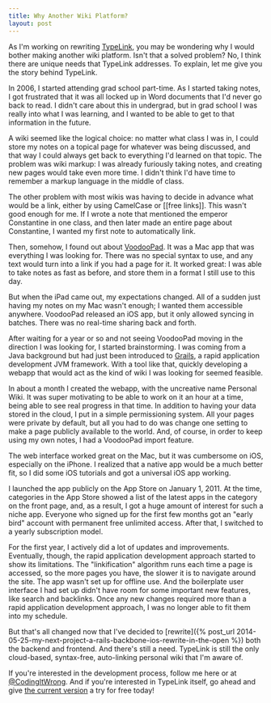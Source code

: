 ```yaml
---
title: Why Another Wiki Platform?
layout: post
---
```


As I'm working on rewriting [TypeLink](http://typelink.net), you may be wondering why I would bother making another wiki platform. Isn't that a solved problem? No, I think there are unique needs that TypeLink addresses. To explain, let me give you the story behind TypeLink.

In 2006, I started attending grad school part-time. As I started taking notes, I got frustrated that it was all locked up in Word documents that I'd never go back to read. I didn't care about this in undergrad, but in grad school I was really into what I was learning, and I wanted to be able to get to that information in the future.

A wiki seemed like the logical choice: no matter what class I was in, I could store my notes on a topical page for whatever was being discussed, and that way I could always get back to everything I'd learned on that topic. The problem was wiki markup: I was already furiously taking notes, and creating new pages would take even more time. I didn't think I'd have time to remember a markup language in the middle of class.

The other problem with most wikis was having to decide in advance what would be a link, either by using CamelCase or [[free links]]. This wasn't good enough for me. If I wrote a note that mentioned the emperor Constantine in one class, and then later made an entire page about Constantine, I wanted my first note to automatically link.

Then, somehow, I found out about [VoodooPad](https://plausible.coop/voodoopad/). It was a Mac app that was everything I was looking for. There was no special syntax to use, and any text would turn into a link if you had a page for it. It worked great: I was able to take notes as fast as before, and store them in a format I still use to this day.

But when the iPad came out, my expectations changed. All of a sudden just having my notes on my Mac wasn't enough; I wanted them accessible anywhere. VoodooPad released an iOS app, but it only allowed syncing in batches. There was no real-time sharing back and forth.

After waiting for a year or so and not seeing VoodooPad moving in the direction I was looking for, I started brainstorming. I was coming from a Java background but had just been introduced to [Grails](https://grails.org/), a rapid application development JVM framework. With a tool like that, quickly developing a webapp that would act as the kind of wiki I was looking for seemed feasible.

In about a month I created the webapp, with the uncreative name Personal Wiki. It was super motivating to be able to work on it an hour at a time, being able to see real progress in that time. In addition to having your data stored in the cloud, I put in a simple permissioning system. All your pages were private by default, but all you had to do was change one setting to make a page publicly available to the world. And, of course, in order to keep using my own notes, I had a VoodooPad import feature.

The web interface worked great on the Mac, but it was cumbersome on iOS, especially on the iPhone. I realized that a native app would be a much better fit, so I did some iOS tutorials and got a universal iOS app working.

I launched the app publicly on the App Store on January 1, 2011. At the time, categories in the App Store showed a list of the latest apps in the category on the front page, and, as a result, I got a huge amount of interest for such a niche app. Everyone who signed up for the first few months got an "early bird" account with permanent free unlimited access. After that, I switched to a yearly subscription model.

For the first year, I actively did a lot of updates and improvements. Eventually, though, the rapid application development approach started to show its limitations. The "linkification" algorithm runs each time a page is accessed, so the more pages you have, the slower it is to navigate around the site. The app wasn't set up for offline use. And the boilerplate user interface I had set up didn't have room for some important new features, like search and backlinks. Once any new changes required more than a rapid application development approach, I was no longer able to fit them into my schedule.

But that's all changed now that I've decided to [rewrite]({% post_url 2014-05-25-my-next-project-a-rails-backbone-ios-rewrite-in-the-open %}) both the backend and frontend. And there's still a need. TypeLink is still the only cloud-based, syntax-free, auto-linking personal wiki that I'm aware of.

If you're interested in the development process, follow me here or at [@CodingItWrong](https://twitter.com/CodingItWrong). And if you're interested in TypeLink itself, go ahead and give [the current version](http://typelink.net]) a try for free today!